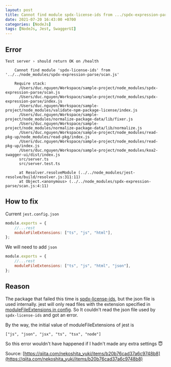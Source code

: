 ```yaml
---
layout: post
title: Cannot find module spdx-license-ids from .../spdx-expression-parse/scan.js
date: 2021-07-20 16:43:00 +0700
categories: [NodeJs]
tags: [NodeJs, Jest, SwaggerUI]
---
```


## Error

```
Test server › should return OK on /health

    Cannot find module 'spdx-license-ids' from '../../node_modules/spdx-expression-parse/scan.js'

    Require stack:
      /Users/duc.nguyen/Workspace/sample-project/node_modules/spdx-expression-parse/scan.js
      /Users/duc.nguyen/Workspace/sample-project/node_modules/spdx-expression-parse/index.js
      /Users/duc.nguyen/Workspace/sample-project/node_modules/validate-npm-package-license/index.js
      /Users/duc.nguyen/Workspace/sample-project/node_modules/normalize-package-data/lib/fixer.js
      /Users/duc.nguyen/Workspace/sample-project/node_modules/normalize-package-data/lib/normalize.js
      /Users/duc.nguyen/Workspace/sample-project/node_modules/read-pkg-up/node_modules/read-pkg/index.js
      /Users/duc.nguyen/Workspace/sample-project/node_modules/read-pkg-up/index.js
      /Users/duc.nguyen/Workspace/sample-project/node_modules/koa2-swagger-ui/dist/index.js
      src/server.ts
      src/server.test.ts

      at Resolver.resolveModule (../../node_modules/jest-resolve/build/resolver.js:311:11)
      at Object.<anonymous> (../../node_modules/spdx-expression-parse/scan.js:4:11)
```

## How to fix

Current `jest.config.json`

```js
module.exports = {
	//...rest
	moduleFileExtensions: ["ts", "js", "html"],
};
```

We will need to add `json`

```js
module.exports = {
	//...rest
	moduleFileExtensions: ["ts", "js", "html", "json"],
};
```

## Reason

The package that failed this time is [spdx-license-ids](https://github.com/jslicense/spdx-license-ids), but the json file is used internally.
jest will only read files with the extension specified in [moduleFileExtensions in config](https://jestjs.io/docs/en/configuration#modulefileextensions-arraystring).
So It couldn't read the json file used by `spdx-license-ids` and got an error.

By the way, the initial value of moduleFileExtensions of jest is

`["js", "json", "jsx", "ts", "tsx", "node"]`

So this error wouldn't have happened if I hadn't made any extra settings 😇

Source: [https://qiita.com/nekoshita_yuki/items/b20b76cad37a6c9748b8](https://qiita.com/nekoshita_yuki/items/b20b76cad37a6c9748b8)
